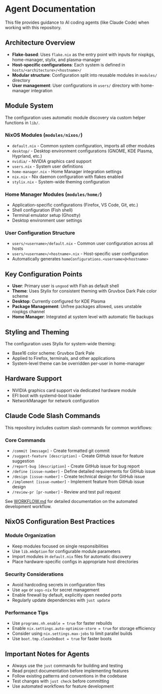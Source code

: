 # Agent Documentation

This file provides guidance to AI coding agents (like Claude Code) when working with this repository.

## Architecture Overview

- **Flake-based**: Uses `flake.nix` as the entry point with inputs for nixpkgs, home-manager, stylix, and plasma-manager
- **Host-specific configurations**: Each system is defined in `hosts/<architecture>/<hostname>/`
- **Modular structure**: Configuration split into reusable modules in `modules/` directory
- **User management**: User configurations in `users/` directory with home-manager integration

## Module System

The configuration uses automatic module discovery via custom helper functions in `lib/`.

### NixOS Modules (`modules/nixos/`)
- `default.nix` - Common system configuration, imports all other modules
- `desktop/` - Desktop environment configurations (GNOME, KDE Plasma, Hyprland, etc.)
- `nvidia/` - NVIDIA graphics card support
- `users.nix` - System user definitions
- `home-manager.nix` - Home Manager integration settings
- `nix.nix` - Nix daemon configuration with flakes enabled
- `stylix.nix` - System-wide theming configuration

### Home Manager Modules (`modules/home/`)
- Application-specific configurations (Firefox, VS Code, Git, etc.)
- Shell configuration (Fish shell)
- Terminal emulator setup (Ghostty)
- Desktop environment user settings

### User Configuration Structure
- `users/<username>/default.nix` - Common user configuration across all hosts
- `users/<username>/<hostname>.nix` - Host-specific user configuration
- Automatically generates `homeConfigurations.<username>@<hostname>`

## Key Configuration Points

- **User**: Primary user is `ungood` with Fish as default shell
- **Theme**: Uses Stylix for consistent theming with Gruvbox Dark Pale color scheme
- **Desktop**: Currently configured for KDE Plasma
- **Package Management**: Unfree packages allowed, uses unstable nixpkgs channel
- **Home Manager**: Integrated at system level with automatic file backups

## Styling and Theming

The configuration uses Stylix for system-wide theming:
- Base16 color scheme: Gruvbox Dark Pale
- Applied to Firefox, terminals, and other applications
- System-level theme can be overridden per-user in home-manager

## Hardware Support

- NVIDIA graphics card support via dedicated hardware module
- EFI boot with systemd-boot loader
- NetworkManager for network configuration

## Claude Code Slash Commands

This repository includes custom slash commands for common workflows:

### Core Commands
- `/commit [message]` - Create formatted git commit
- `/suggest-feature [description]` - Create GitHub issue for feature suggestion
- `/report-bug [description]` - Create GitHub issue for bug report
- `/define [issue-number]` - Define detailed requirements for GitHub issue
- `/design [issue-number]` - Create technical design for GitHub issue
- `/implement [issue-number]` - Implement feature from GitHub issue design
- `/review-pr [pr-number]` - Review and test pull request

See [WORKFLOW.md](WORKFLOW.md) for detailed documentation on the automated development workflow.

## NixOS Configuration Best Practices

### Module Organization
- Keep modules focused on single responsibilities
- Use `lib.mkOption` for configurable module parameters
- Import modules in `default.nix` files for automatic discovery
- Place hardware-specific configs in appropriate host directories

### Security Considerations
- Avoid hardcoding secrets in configuration files
- Use `age` or `sops-nix` for secret management
- Enable firewall by default, explicitly open needed ports
- Regularly update dependencies with `just update`

### Performance Tips
- Use `programs.nh.enable = true` for faster rebuilds
- Enable `nix.settings.auto-optimise-store = true` for storage efficiency
- Consider using `nix.settings.max-jobs` to limit parallel builds
- Use `boot.tmp.cleanOnBoot = true` for faster boots

## Important Notes for Agents

- Always use the `just` commands for building and testing
- Read project documentation before implementing features
- Follow existing patterns and conventions in the codebase
- Test changes with `just check` before committing
- Use automated workflows for feature development
